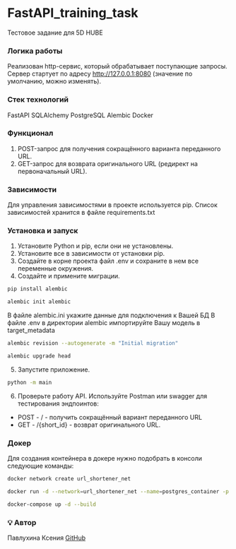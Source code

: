 # FastAPI_training_task
Тестовое задание для 5D HUBE

### Логика работы
Реализован http-сервис, который обрабатывает поступающие запросы. 
Сервер стартует по адресу http://127.0.0.1:8080 (значение по умолчанию, можно изменять).

### Стек технологий
FastAPI
SQLAlchemy
PostgreSQL
Alembic
Docker

### Функционал
1. POST-запрос для получения сокращённого варианта переданного URL.
2. GET-запрос для возврата оригинального URL (редирект на первоначальный URL).

### Зависимости
Для управления зависимостями в проекте используется pip. Список зависимостей хранится в файле requirements.txt

### Установка и запуск
1. Установите Python и pip, если они не установлены.
2. Установите все в зависимости от установки pip.
3. Создайте в корне проекта файл .env и сохраните в нем все переменные окружения.
4. Создайте и примените миграции.
```bash 
pip install alembic  
```
```bash 
alembic init alembic    
```
В файле alembic.ini укажите данные для подключения к Вашей БД
В файле .env в директории alembic импортируйте Вашу модель в target_metadata
```bash 
alembic revision --autogenerate -m "Initial migration"   
```
```bash 
alembic upgrade head   
```
5. Запустите приложение.
```bash 
python -m main
```
6. Проверьте работу API. Используйте Postman или swagger для тестирования эндпоинтов:
- POST - / - получить сокращённый вариант переданного URL 
- GET - /{short_id} - возврат оригинального URL.

### Докер

Для создания контейнера в докере нужно подобрать в консоли следующие команды: 
```bash 
docker network create url_shortener_net 
```
```bash 
docker run -d --network=url_shortener_net --name=postgres_container -p 5432:5432 -e POSTGRES_DB=url_shortener -e POSTGRES_USER=postgres -e POSTGRES_PASSWORD=password postgres:15-alpine 
```
```bash 
docker-compose up -d --build
```

### 💡 **Автор**
Павлухина Ксения 
[GitHub](https://github.com/XeniaPav/)